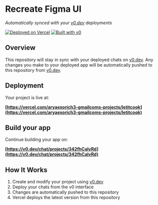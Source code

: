 # Recreate Figma UI

*Automatically synced with your [v0.dev](https://v0.dev) deployments*

[![Deployed on Vercel](https://img.shields.io/badge/Deployed%20on-Vercel-black?style=for-the-badge&logo=vercel)](https://vercel.com/aryaexorich3-gmailcoms-projects/letitcook)
[![Built with v0](https://img.shields.io/badge/Built%20with-v0.dev-black?style=for-the-badge)](https://v0.dev/chat/projects/342fhCaIvRd)

## Overview

This repository will stay in sync with your deployed chats on [v0.dev](https://v0.dev).
Any changes you make to your deployed app will be automatically pushed to this repository from [v0.dev](https://v0.dev).

## Deployment

Your project is live at:

**[https://vercel.com/aryaexorich3-gmailcoms-projects/letitcook](https://vercel.com/aryaexorich3-gmailcoms-projects/letitcook)**

## Build your app

Continue building your app on:

**[https://v0.dev/chat/projects/342fhCaIvRd](https://v0.dev/chat/projects/342fhCaIvRd)**

## How It Works

1. Create and modify your project using [v0.dev](https://v0.dev)
2. Deploy your chats from the v0 interface
3. Changes are automatically pushed to this repository
4. Vercel deploys the latest version from this repository